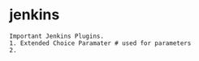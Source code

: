 # jenkins

```
Important Jenkins Plugins.
1. Extended Choice Paramater # used for parameters
2. 


```
